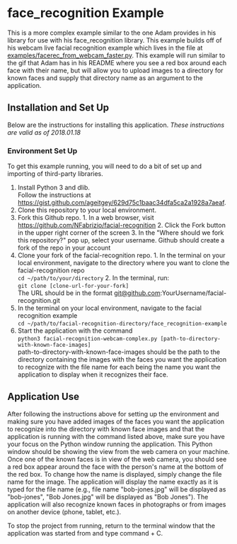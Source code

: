 # face_recognition Example

This is a more complex example similar to the one Adam provides in his library for
use with his face_recognition library. This example builds off of his webcam live
facial recognition example which lives in the file at [examples/facerec_from_webcam_faster.py](https://github.com/ageitgey/face_recognition/blob/master/examples/facerec_from_webcam_faster.py).
This example will run similar to the gif that Adam has in his README where you see
a red box around each face with their name, but will allow you to upload images to
a directory for known faces and supply that directory name as an argument to the
application.

## Installation and Set Up  
Below are the instructions for installing this application.
*These instructions are valid as of 2018.01.18*

### Environment Set Up  
To get this example running, you will need to do a bit of set up and importing of
third-party libraries.
1. Install Python 3 and dlib.  
   Follow the instructions at https://gist.github.com/ageitgey/629d75c1baac34dfa5ca2a1928a7aeaf.
2. Clone this repository to your local environment.
  1. Fork this Github repo.
    1. In a web browser, visit https://github.com/NFabrizio/facial-recognition
    2. Click the Fork button in the upper right corner of the screen
    3. In the "Where should we fork this repository?" pop up, select your username.
    Github should create a fork of the repo in your account
  2. Clone your fork of the facial-recognition repo.
    1. In the terminal on your local environment, navigate to the directory where
    you want to clone the facial-recognition repo  
      `cd ~/path/to/your/directory`
    2. In the terminal, run:  
      `git clone [clone-url-for-your-fork]`  
      The URL should be in the format git@github.com:YourUsername/facial-recognition.git
3. In the terminal on your local environment, navigate to the facial recognition
   example  
  `cd ~/path/to/facial-recognition-directory/face_recognition-example`
4. Start the application with the command  
   `python3 facial-recognition-webcam-complex.py [path-to-directory-with-known-face-images]`  
   path-to-directory-with-known-face-images should be the path to the directory
   containing the images with the faces you want the application to recognize with
   the file name for each being the name you want the application to display when
   it recognizes their face.

## Application Use  

After following the instructions above for setting up the environment and making
sure you have added images of the faces you want the application to recognize into
the directory with known face images and that the application is running with the
command listed above, make sure you have your focus on the Python window running
the application. This Python window should be showing the view from the web camera
on your machine. Once one of the known faces is in view of the web camera, you
should see a red box appear around the face with the person's name at the bottom
of the red box. To change how the name is displayed, simply change the file name
for the image. The application will display the name exactly as it is typed for
the file name (e.g., file name "bob-jones.jpg" will be displayed as "bob-jones",
"Bob Jones.jpg" will be displayed as "Bob Jones"). The application will also
recognize known faces in photographs or from images on another device (phone,
tablet, etc.).

To stop the project from running, return to the terminal window that the application
was started from and type command + C.
